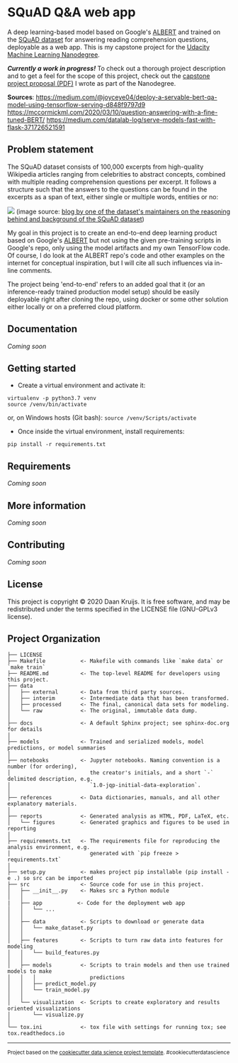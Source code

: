 SQuAD Q&A web app
==============================

A deep learning-based model based on Google's [ALBERT](https://github.com/google-research/ALBERT) and trained on the [SQuAD dataset](https://rajpurkar.github.io/SQuAD-explorer/) for answering reading comprehension questions, deployable as a web app. This is my capstone project for the [Udacity Machine Learning Nanodegree](https://www.udacity.com/course/machine-learning-engineer-nanodegree--nd009t).

***Currently a work in progress!*** To check out a thorough project description and to get a feel for the scope of this project, check out the [capstone project proposal (PDF)](docs/Capstone_proposal.pdf) I wrote as part of the Nanodegree.


**Sources**:
https://medium.com/@joyceye04/deploy-a-servable-bert-qa-model-using-tensorflow-serving-d848f9797d9
https://mccormickml.com/2020/03/10/question-answering-with-a-fine-tuned-BERT/
https://medium.com/datalab-log/serve-models-fast-with-flask-371726521591

Problem statement
-----------------
The SQuAD dataset consists of 100,000 excerpts from high-quality Wikipedia articles ranging from celebrities to abstract concepts, combined with multiple reading comprehension questions per excerpt. It follows a structure such that the answers to the questions can be found in the excerpts as a span of text, either single or multiple words, entities or no:

![](https://rajpurkar.github.io/mlx/qa-and-squad/example-squad.png)
(image source: [blog by one of the dataset's maintainers on the reasoning behind and background of the SQuAD dataset](https://rajpurkar.github.io/mlx/qa-and-squad/))

My goal in this project is to create an end-to-end deep learning product based on Google's [ALBERT](https://github.com/google-research/ALBERT) but not using the given pre-training scripts in Google's repo, only using the model artifacts and my own TensorFlow code. Of course, I do look at the ALBERT repo's code and other examples on the internet for conceptual inspiration, but I will cite all such influences via in-line comments.

The project being 'end-to-end' refers to an added goal that it (or an inference-ready trained production model setup) should be easily deployable right after cloning the repo, using docker or some other solution either locally or on a preferred cloud platform. 

Documentation
------------
_Coming soon_

Getting started
------------

* Create a virtual environment and activate it: 
``` 
virtualenv -p python3.7 venv
source /venv/bin/activate
```
or, on Windows hosts (Git bash):
`source /venv/Scripts/activate`

* Once inside the virtual environment, install requirements: 
``` 
pip install -r requirements.txt
```

Requirements
------------
_Coming soon_

More information
------------
_Coming soon_

Contributing
------------
_Coming soon_

License
------------
This project is copyright © 2020 Daan Kruijs. It is free software, and may be redistributed under the terms specified in the LICENSE file (GNU-GPLv3 license).


Project Organization
------------

    ├── LICENSE
    ├── Makefile           <- Makefile with commands like `make data` or `make train`
    ├── README.md          <- The top-level README for developers using this project.
    ├── data
    │   ├── external       <- Data from third party sources.
    │   ├── interim        <- Intermediate data that has been transformed.
    │   ├── processed      <- The final, canonical data sets for modeling.
    │   └── raw            <- The original, immutable data dump.
    │
    ├── docs               <- A default Sphinx project; see sphinx-doc.org for details
    │
    ├── models             <- Trained and serialized models, model predictions, or model summaries
    │
    ├── notebooks          <- Jupyter notebooks. Naming convention is a number (for ordering),
    │                         the creator's initials, and a short `-` delimited description, e.g.
    │                         `1.0-jqp-initial-data-exploration`.
    │
    ├── references         <- Data dictionaries, manuals, and all other explanatory materials.
    │
    ├── reports            <- Generated analysis as HTML, PDF, LaTeX, etc.
    │   └── figures        <- Generated graphics and figures to be used in reporting
    │
    ├── requirements.txt   <- The requirements file for reproducing the analysis environment, e.g.
    │                         generated with `pip freeze > requirements.txt`
    │
    ├── setup.py           <- makes project pip installable (pip install -e .) so src can be imported
    ├── src                <- Source code for use in this project.
    │   ├── __init__.py    <- Makes src a Python module
    │   │
    |   ├── app           <- Code for the deployment web app
    │   │   └── ...
    │   │
    │   ├── data           <- Scripts to download or generate data
    │   │   └── make_dataset.py
    │   │
    │   ├── features       <- Scripts to turn raw data into features for modeling
    │   │   └── build_features.py
    │   │
    │   ├── models         <- Scripts to train models and then use trained models to make
    │   │   │                 predictions
    │   │   ├── predict_model.py
    │   │   └── train_model.py
    │   │
    │   └── visualization  <- Scripts to create exploratory and results oriented visualizations
    │       └── visualize.py
    │
    └── tox.ini            <- tox file with settings for running tox; see tox.readthedocs.io


--------

<p><small>Project based on the <a target="_blank" href="https://drivendata.github.io/cookiecutter-data-science/">cookiecutter data science project template</a>. #cookiecutterdatascience</small></p>
